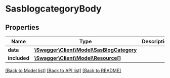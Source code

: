 # SasblogcategoryBody

## Properties
Name | Type | Description | Notes
------------ | ------------- | ------------- | -------------
**data** | [**\Swagger\Client\Model\SasBlogCategory**](SasBlogCategory.md) |  | [optional] 
**included** | [**\Swagger\Client\Model\Resource[]**](Resource.md) |  | [optional] 

[[Back to Model list]](../../README.md#documentation-for-models) [[Back to API list]](../../README.md#documentation-for-api-endpoints) [[Back to README]](../../README.md)

